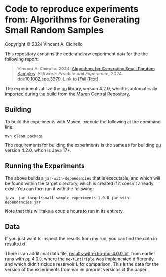 # Code to reproduce experiments from: Algorithms for Generating Small Random Samples

Copyright &copy; 2024 Vincent A. Cicirello

This repository contains the code and raw experiment data for the the following report:

> Vincent A. Cicirello. 2024. [Algorithms for Generating Small Random Samples](https://www.cicirello.org/publications/cicirello2024spe.html). *Software: Practice and Experience*, 2024. doi:[10.1002/spe.3379](https://doi.org/10.1002/spe.3379). Link to [[Full-Text]](https://onlinelibrary.wiley.com/share/author/J3S4KWMDVFFZNMFS9RY5?target=10.1002/spe.3379).

The experiments utilize the [&rho;&mu;](https://rho-mu.cicirello.org/) library, version 4.2.0,
which is automatically imported during the build from the [Maven Central 
Repository](https://central.sonatype.com/artifact/org.cicirello/rho-mu).

## Building

To build the experiments with Maven, execute the following at the command line:

```shell
mvn clean package
```

The requirements for building the experiments is the same as for building
[&rho;&mu;](https://rho-mu.cicirello.org/) version 4.2.0. which is Java 17+.

## Running the Experiments

The above builds a `jar-with-dependencies` that is executable, and which will be found 
within the target directory, which is created if it doesn't already exist. You can then 
run it with the following:

```shell
java -jar target/small-sample-experiments-1.0.0-jar-with-dependencies.jar
```

Note that this will take a couple hours to run in its entirety.

## Data

If you just want to inspect the results from my run, you can find the data 
in [results.txt](results.txt).

There is an additional data file, [results-with-rho-mu-4.0.0.txt](results-with-rho-mu-4.0.0.txt), 
from earlier runs with &rho;&mu; 4.0.0, where the `nextIntTriple` was implemented differently, 
and which didn't include reservoir L for comparison. This is the data for the version of the
experiments from earlier preprint versions of the paper.
